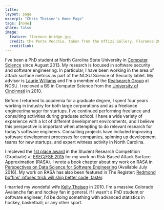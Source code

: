 ```yaml
---
title:
layout: page
excerpt: "Chris Theisen's Home Page"
tags: [home]
share: false
image:
  feature: florence_bridge.jpg
  credit: the Ponte Vecchio, taken from the Uffizi Gallery, Florence 2015
  creditlink:
---
```


I've been a PhD student at North Carolina State University in [Computer Science](http://www.csc.ncsu.edu/) since August 2013. My research is focused in software security and software engineering. In particular, I have been working in the area of attack surface metrics as part of the NCSU Science of Security lablet. My advisor is [Laurie Williams](http://collaboration.csc.ncsu.edu/laurie/) and I'm a member of the [Realsearch Group](http://www.realsearchgroup.com/realsearch/) at NCSU. I recieved a BS in Computer Science from the [University of Cincinnati](http://eecs.ceas.uc.edu/) in 2010.

Before I returned to academia for a graduate degree, I spent four years working in industry for both large corporations and as a freelance engineer/manager for startups. I've continued performing freelance and consulting activities during graduate school. I have a wide variety of experience with a lot of different development environments, and I believe this perspective is important when attempting to do relevant research for today's software engineers. Consulting projects have included improving software development processes for companies, spinning up development teams for new startups, and expert witness activity in North Carolina.

I recieved the [1st place award](https://raw.githubusercontent.com/theisencr/theisencr.github.io/master/assets/FSE-SRC_2015.jpg) in the Student Research Competition (Graduate) at [ESEC/FSE 2015](http://esec-fse15.dei.polimi.it/) for my work on Risk-Based Attack Surface Approximation (RASA). I wrote a book chapter about my work on RASA in [Perspectives on Data Science for Software Engineering](http://www.amazon.com/Perspectives-Data-Science-Software-Engineering/dp/0128042060) (Available July 2016). My work on RASA has also been featured in The Register: [Redmond boffins' infosec trick will ship better code, faster](http://www.theregister.co.uk/2015/03/17/redmond_boffins_infosec_trick_will_ship_better_code_faster/).

I married my wondeful wife [Kelly Theisen](https://sites.google.com/site/theiseneportfolio/) in 2010. I'm a massive Colorado Avalanche fan and hockey fan in general. If I wasn't a PhD student or software engineer, I'd be doing something with advanced statistics in hockey, basketball, or any other sport.


